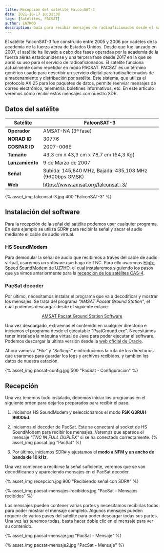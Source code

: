 ```yaml
---
title: Recepción del satélite FalconSAT-3
date: 2021-10-17 10:31:38
tags: [Satélites, PACSAT]
author: EA7KOO
description: Guía para recibir mensajes de radioaficionados desde el satélite FalconSAT-3.
---
```


El satélite FalconSAT-3 fue construido entre 2005 y 2006 por cadetes de la academia de la fuerza aérea de Estados Unidos. Desde que fue lanzado en 2007, el satélite ha llevado a cabo dos fases operadas por la academia de la fuerza aérea estadounidense y una tercera fase desde 2017 en la que se abrió su uso para el servicio de radioaficionados. El satélite funciona actualmente como repetidor en modo PACSAT.
PACSAT es un término genérico usado para describir un servicio digital para radioaficionados de almacenamiento y distribución por satélite. Este sistema, que utiliza el protocolo AX.25 para los paquetes de datos, permite reenviar mensajes de correo electrónico, telemetría, boletines informativos, etc.
En este artículo veremos cómo recibir estos mensajes con nuestro SDR.

<!-- more -->

## Datos del satélite

| Satélite        | FalconSAT-3 |
|-----------------|---|
| **Operador**    | AMSAT-NA (3ª fase) |
| **NORAD ID**    | 30776 |
| **COSPAR ID**   | 2007-006E |
| **Tamaño**      | 43,3 cm x 43,3 cm x 78,7 cm (54,3 Kg) |
| **Lanzamiento** | 9 de Marzo de 2007 |
| **Señal**       | Subida: 145,840 MHz, Bajada: 435,103 MHz (9600bps GMSK) |
| **Web**         | https://www.amsat.org/falconsat-3/ |

{% asset_img falconsat-3.jpg 400 "FalconSAT-3" %}


## Instalación del software

Para la recepción de la señal del satélite podemos usar cualquier programa. En este ejemplo se utiliza SDR# para recibir la señal y sacar el audio mediante el cable de audio virtual.

### HS SoundModem

Para demodular la señal de audio que recibimos a través del cable de audio virtual, usaremos un software que haga de TNC. Para ello usaremos [High-Speed SoundModem de UZ7HO](http://uz7.ho.ua/packetradio.htm), el cual instalaremos siguiendo los pasos que ya vimos anteriormente para la [recepción de los satélites CAS-4](/recepcion-cas4/#Decodificar-la-senal).

### PacSat decoder

Por último, necesitamos instalar el programa que va a decodificar y mostrar los mensajes. Se trata del programa _"AMSAT Pacsat Ground Station"_, el cual podemos descargar desde el siguiente enlace:

[<center>AMSAT Pacsat Ground Station Software</center>](https://www.g0kla.com/pacsat/)

Una vez descargado, extraemos el contenido en cualquier directorio e iniciamos el programa desde el ejecutable "PsatGround.exe".
Necesitamos tener instalada la máquina virtual de Java para poder ejecutar el software. Podemos descargar la ultima versión desde la [web oficial de Oracle](https://www.java.com/es/download/).

Ahora vamos a _"File"_ y _"Settings"_ e introducimos la ruta de los directorios que usaremos para guardar los logs y archivos recibidos, y también los datos de nuestra estación.

{% asset_img pacsat-config.jpg 500 "PacSat - Configuración" %}


## Recepción

Una vez tenemos todo instalado, debemos iniciar los programas en el siguiente orden para dejarlos preparados para recibir el pase.

1. Iniciamos HS SoundModem y seleccionamos el modo **FSK G3RUH 9600bd**.

2. Iniciamos el decoder de PacSat. Este se conectará al socket de HS SoundModem para recibir los mensajes. Veremos que aparece el mensaje _"TNC IN FULL DUPLEX"_ si se ha conectado correctamente.
   {% asset_img pacsat.jpg "PacSat" %}

3. Por último, iniciamos SDR# y ajustamos el **modo a NFM y un ancho de banda de 10 kHz**.

Una vez comience a recibirse la señal suficiente, veremos que se van decodificando y apareciendo mensajes en el PacSat decoder.

{% asset_img recepcion.jpg 900 "Recibiendo señal con SDR#" %}

{% asset_img pacsat-mensajes-recibidos.jpg "PacSat - Mensajes recibidos" %}

Los mensajes pueden contener varias partes y necesitamos recibirlas todas para poder mostrar el mensaje completo. Algunos mensajes pueden requerir de varios pases del satélite para poder descargar todas sus partes.
Una vez las tenemos todas, basta hacer doble clic en el mensaje para ver su contenido.

{% asset_img pacsat-mensaje.jpg "PacSat - Mensaje" %}

{% asset_img pacsat-mensaje2.jpg "PacSat - Mensaje" %}
